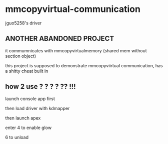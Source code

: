 # mmcopyvirtual-communication
jguo5258's driver 




## ANOTHER ABANDONED PROJECT




it commumnicates with mmcopyvirtualmemory (shared mem without section object)


this project is supposed to demonstrate mmcopyviirtual communication, has a shitty cheat built in



## how 2 use ? ? ? ? ?? !!!

launch console app first




then load driver with kdmapper


then launch apex


enter 4 to enable glow

6 to unload


